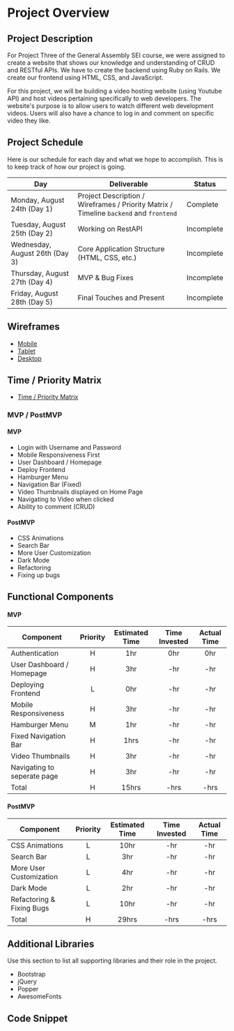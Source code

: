 # Project Overview

## Project Description

For Project Three of the General Assembly SEI course, we were assigned to create a website that shows our knowledge and understanding of CRUD and RESTful APIs. We have to create the backend using Ruby on Rails. We create our frontend using HTML, CSS, and JavaScript.

For this project, we will be building a video hosting website (using Youtube API) and host videos pertaining specifically to web developers. The website's purpose is to allow users to watch different web development videos. Users will also have a chance to log in and comment on specific video they like. 

## Project Schedule

Here is our schedule for each day and what we hope to accomplish. This is to keep track of how our project is going.

|  Day | Deliverable | Status
|---|---| ---|
|Monday, August 24th (Day 1)| Project Description / Wireframes / Priority Matrix / Timeline `backend` and `frontend` | Complete
|Tuesday, August 25th (Day 2)| Working on RestAPI | Incomplete
|Wednesday, August 26th (Day 3)| Core Application Structure (HTML, CSS, etc.) | Incomplete
|Thursday, August 27th (Day 4)| MVP & Bug Fixes | Incomplete
|Friday, August 28th (Day 5)| Final Touches and Present | Incomplete

## Wireframes

- [Mobile](https://git.generalassemb.ly/SEIR-629/project-1-portfolio/blob/master/readme-assets/mobile.png)
- [Tablet](https://git.generalassemb.ly/SEIR-629/project-1-portfolio/blob/master/readme-assets/nav-highlight.gif)
- [Desktop](https://git.generalassemb.ly/SEIR-629/project-1-portfolio/blob/master/readme-assets/desktop.png)

## Time / Priority Matrix 

- [Time / Priority Matrix](https://res.cloudinary.com/dpggcudix/image/upload/v1598048081/Screen_Shot_2020-08-21_at_6.14.31_PM_tdxcxn.png)

### MVP / PostMVP

#### MVP 

- Login with Username and Password
- Mobile Responsiveness First
- User Dashboard / Homepage
- Deploy Frontend
- Hamburger Menu 
- Navigation Bar (Fixed)
- Video Thumbnails displayed on Home Page
- Navigating to Video when clicked
- Ability to comment (CRUD)

#### PostMVP 

- CSS Animations
- Search Bar
- More User Customization
- Dark Mode
- Refactoring
- Fixing up bugs

## Functional Components

#### MVP
| Component | Priority | Estimated Time | Time Invested | Actual Time |
| --- | :---: |  :---: | :---: | :---: |
| Authentication | H | 1hr | 0hr | 0hr|
| User Dashboard / Homepage | H | 3hr | -hr | -hr|
| Deploying Frontend | L | 0hr | -hr | -hr|
| Mobile Responsiveness | H | 3hr| -hr | -hr |
| Hamburger Menu | M | 1hr | -hr | -hr|
| Fixed Navigation Bar | H | 1hrs| -hr | -hr |
| Video Thumbnails | H | 3hr | -hr | -hr|
| Navigating to seperate page | H | 3hr | -hr | -hr|
| Total | H | 15hrs| -hrs | -hrs |

#### PostMVP
| Component | Priority | Estimated Time | Time Invested | Actual Time |
| --- | :---: |  :---: | :---: | :---: |
| CSS Animations | L | 10hr | -hr | -hr|
| Search Bar | L | 3hr | -hr | -hr|
| More User Customization | L | 4hr | -hr | -hr|
| Dark Mode | L | 2hr | -hr | -hr|
| Refactoring & Fixing Bugs | L | 10hr | -hr | -hr|
| Total | H | 29hrs| -hrs | -hrs |

## Additional Libraries
 Use this section to list all supporting libraries and their role in the project. 
 
 - Bootstrap
 - jQuery
 - Popper
 - AwesomeFonts

## Code Snippet